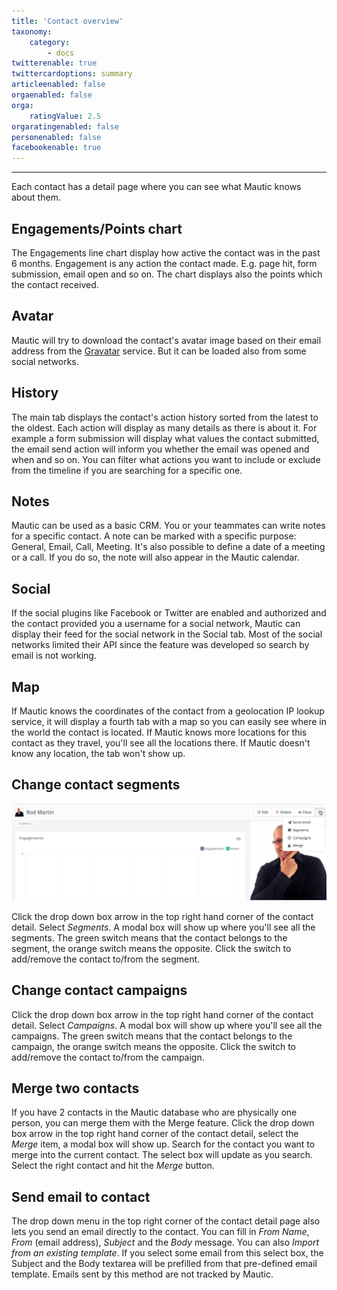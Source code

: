 ```yaml
---
title: 'Contact overview'
taxonomy:
    category:
        - docs
twitterenable: true
twittercardoptions: summary
articleenabled: false
orgaenabled: false
orga:
    ratingValue: 2.5
orgaratingenabled: false
personenabled: false
facebookenable: true
---
```


---
Each contact has a detail page where you can see what Mautic knows about them.

## Engagements/Points chart

The Engagements line chart display how active the contact was in the past 6 months. Engagement is any action the contact made. E.g. page hit, form submission, email open and so on. The chart displays also the points which the contact received.

## Avatar

Mautic will try to download the contact's avatar image based on their email address from the [Gravatar][gravatar] service. But it can be loaded also from some social networks.

## History

The main tab displays the contact's action history sorted from the latest to the oldest. Each action will display as many details as there is about it. For example a form submission will display what values the contact submitted, the email send action will inform you whether the email was opened and when and so on. You can filter what actions you want to include or exclude from the timeline if you are searching for a specific one.

## Notes

Mautic can be used as a basic CRM. You or your teammates can write notes for a specific contact. A note can be marked with a specific purpose: General, Email, Call, Meeting. It's also possible to define a date of a meeting or a call. If you do so, the note will also appear in the Mautic calendar.

## Social

If the social plugins like Facebook or Twitter are enabled and authorized and the contact provided you a username for a social network, Mautic can display their feed for the social network in the Social tab. Most of the social networks limited their API since the feature was developed so search by email is not working.

## Map

If Mautic knows the coordinates of the contact from a geolocation IP lookup service, it will display a fourth tab with a map so you can easily see where in the world the contact is located. If Mautic knows more locations for this contact as they travel, you'll see all the locations there. If Mautic doesn't know any location, the tab won't show up.

## Change contact segments
![](change-segments.jpg)

Click the drop down box arrow in the top right hand corner of the contact detail. Select *Segments*. A modal box will show up where you'll see all the segments. The green switch means that the contact belongs to the segment, the orange switch means the opposite. Click the switch to add/remove the contact to/from the segment.

## Change contact campaigns

Click the drop down box arrow in the top right hand corner of the contact detail. Select *Campaigns*. A modal box will show up where you'll see all the campaigns. The green switch means that the contact belongs to the campaign, the orange switch means the opposite. Click the switch to add/remove the contact to/from the campaign.

## Merge two contacts

If you have 2 contacts in the Mautic database who are physically one person, you can merge them with the Merge feature. Click the drop down box arrow in the top right hand corner of the contact detail, select the *Merge* item, a modal box will show up. Search for the contact you want to merge into the current contact. The select box will update as you search. Select the right contact and hit the *Merge* button.

## Send email to contact

The drop down menu in the top right corner of the contact detail page also lets you send an email directly to the contact. You can fill in *From Name*, *From* (email address), *Subject* and the *Body* message. You can also *Import from an existing template*. If you select some email from this select box, the Subject and the Body textarea will be prefilled from that pre-defined email template. Emails sent by this method are not tracked by Mautic.

[gravatar]: <https://en.gravatar.com/>